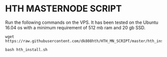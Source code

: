 # HTH MASTERNODE SCRIPT

Run the following commands on the VPS. It has been tested on the Ubuntu 16.04 os with a minimum requirement of 512 mb ram and 20 gb SSD.

```
wget https://raw.githubusercontent.com/dk808hth/HTH_MN_SCRIPT/master/hth_install.sh

bash hth_install.sh
```
